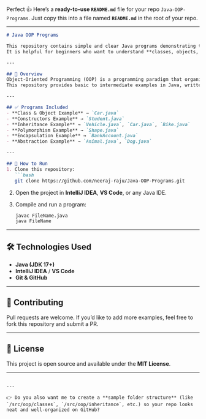 Perfect 👍 Here’s a **ready-to-use `README.md`** file for your repo `Java-OOP-Programs`.
Just copy this into a file named **`README.md`** in the root of your repo.

---

````markdown
# Java OOP Programs

This repository contains simple and clear Java programs demonstrating the concepts of **Object-Oriented Programming (OOP)**.  
It is helpful for beginners who want to understand **classes, objects, constructors, inheritance, polymorphism, encapsulation, and abstraction** with real code examples.

---

## 📘 Overview
Object-Oriented Programming (OOP) is a programming paradigm that organizes code into objects and classes.  
This repository provides basic to intermediate examples in Java, written with clean code and comments for easy understanding.

---

## ✅ Programs Included
- **Class & Object Example** → `Car.java`
- **Constructors Example** → `Student.java`
- **Inheritance Example** → `Vehicle.java`, `Car.java`, `Bike.java`
- **Polymorphism Example** → `Shape.java`
- **Encapsulation Example** → `BankAccount.java`
- **Abstraction Example** → `Animal.java`, `Dog.java`

---

## 🚀 How to Run
1. Clone this repository:
   ```bash
   git clone https://github.com/neeraj-raju/Java-OOP-Programs.git
````

2. Open the project in **IntelliJ IDEA**, **VS Code**, or any Java IDE.

3. Compile and run a program:

   ```bash
   javac FileName.java
   java FileName
   ```

---

## 🛠 Technologies Used

* **Java (JDK 17+)**
* **IntelliJ IDEA** / **VS Code**
* **Git & GitHub**

---

## 🤝 Contributing

Pull requests are welcome. If you’d like to add more examples, feel free to fork this repository and submit a PR.

---

## 📄 License

This project is open source and available under the **MIT License**.

---

```

---

👉 Do you also want me to create a **sample folder structure** (like `/src/oop/classes`, `/src/oop/inheritance`, etc.) so your repo looks neat and well-organized on GitHub?
```
